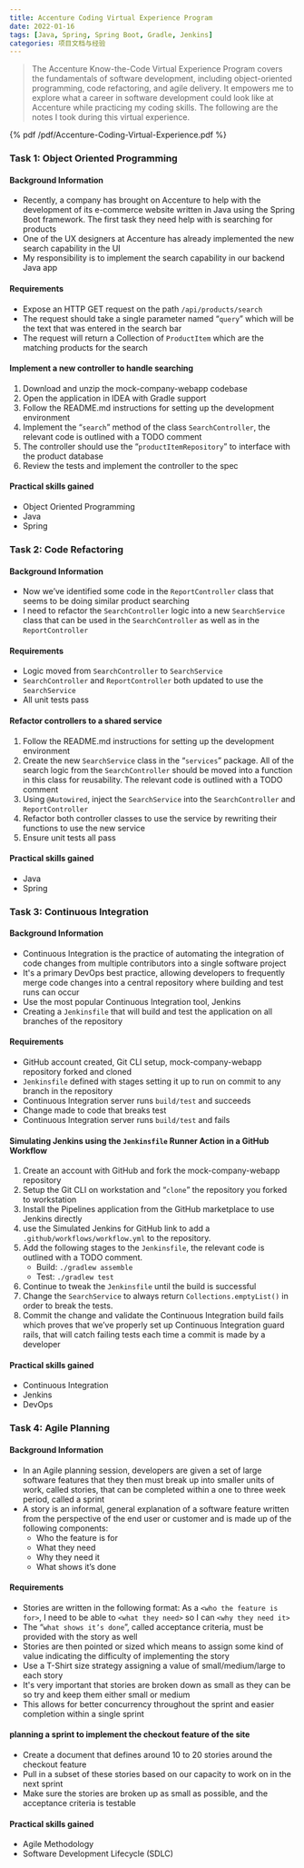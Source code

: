 ```yaml
---
title: Accenture Coding Virtual Experience Program
date: 2022-01-16
tags: [Java, Spring, Spring Boot, Gradle, Jenkins]
categories: 项目文档与经验
---
```


> The Accenture Know-the-Code Virtual Experience Program covers the fundamentals of software development, including object-oriented programming, code refactoring, and agile delivery. It empowers me to explore what a career in software development could look like at Accenture while practicing my coding skills. The following are the notes I took during this virtual experience.

<!--more-->

{% pdf /pdf/Accenture-Coding-Virtual-Experience.pdf %}

### Task 1: Object Oriented Programming

#### Background Information

- Recently, a company has brought on Accenture to help with the development of its e-commerce website written in Java using the Spring Boot framework. The first task they need help with is searching for products
- One of the UX designers at Accenture has already implemented the new search capability in the UI
- My responsibility is to implement the search capability in our backend Java app

#### Requirements

- Expose an HTTP GET request on the path `/api/products/search`
- The request should take a single parameter named “`query`” which will be the text that was entered in the search bar
- The request will return a Collection of `ProductItem` which are the matching products for the search

#### Implement a new controller to handle searching

1. Download and unzip the mock-company-webapp codebase
1. Open the application in IDEA with Gradle support
2. Follow the README.md instructions for setting up the development environment
3. Implement the “`search`” method of the class `SearchController`, the relevant code is outlined with a TODO comment
4. The controller should use the “`productItemRepository`” to interface with the product database
5. Review the tests and implement the controller to the spec

#### Practical skills gained

- Object Oriented Programming
- Java
- Spring

### Task 2: Code Refactoring

#### Background Information

- Now we’ve identified some code in the `ReportController` class that seems to be doing similar product searching
- I need to refactor the `SearchController` logic into a new `SearchService` class that can be used in the `SearchController` as well as in the `ReportController`

#### Requirements

- Logic moved from `SearchController` to `SearchService`
- `SearchController` and `ReportController` both updated to use the `SearchService`
- All unit tests pass

####  Refactor controllers to a shared service

1. Follow the README.md instructions for setting up the development environment
2. Create the new `SearchService` class in the “`services`” package. All of the search logic from the `SearchController` should be moved into a function in this class for reusability. The relevant code is outlined with a TODO comment
3. Using `@Autowired`, inject the `SearchService` into the `SearchController` and `ReportController`
4. Refactor both controller classes to use the service by rewriting their functions to use the new service
5. Ensure unit tests all pass

#### Practical skills gained

- Java
- Spring


### Task 3: Continuous Integration

#### Background Information

- Continuous Integration is the practice of automating the integration of code changes from multiple contributors into a single software project
- It's a primary DevOps best practice, allowing developers to frequently merge code changes into a central repository where building and test runs can occur
- Use the most popular Continuous Integration tool, Jenkins
- Creating a `Jenkinsfile` that will build and test the application on all branches of the repository

#### Requirements

- GitHub account created, Git CLI setup, mock-company-webapp repository forked and cloned
- `Jenkinsfile` defined with stages setting it up to run on commit to any branch in the repository
- Continuous Integration server runs `build/test` and succeeds
- Change made to code that breaks test
- Continuous Integration server runs `build/test` and fails

#### Simulating Jenkins using the `Jenkinsfile` Runner Action in a GitHub Workflow

1. Create an account with GitHub and fork the mock-company-webapp repository
2. Setup the Git CLI on workstation and “`clone`” the repository you forked to workstation
3. Install the Pipelines application from the GitHub marketplace to use Jenkins directly
4. use the Simulated Jenkins for GitHub link to add a `.github/workflows/workflow.yml` to the repository.
5. Add the following stages to the `Jenkinsfile`, the relevant code is outlined with a TODO comment.
   - Build: `./gradlew assemble`
   - Test: `./gradlew test`
6. Continue to tweak the `Jenkinsfile` until the build is successful
7. Change the `SearchService` to always return `Collections.emptyList()` in order to break the tests.
8. Commit the change and validate the Continuous Integration build fails which proves that we’ve properly set up Continuous Integration guard rails, that will catch failing tests each time a commit is made by a developer

#### Practical skills gained

- Continuous Integration
- Jenkins
- DevOps

### Task 4: Agile Planning

#### Background Information

- In an Agile planning session, developers are given a set of large software features that they then must break up into smaller units of work, called stories, that can be completed within a one to three week period, called a sprint
- A story is an informal, general explanation of a software feature written from the perspective of the end user or customer and is made up of the following components:
  - Who the feature is for
  - What they need
  - Why they need it
  - What shows it’s done

#### Requirements

- Stories are written in the following format: As a `<who the feature is for>`, I need to be able to `<what they need>` so I can `<why they need it>`
- The “`what shows it’s done`”, called acceptance criteria, must be provided with the story as well
- Stories are then pointed or sized which means to assign some kind of value indicating the difficulty of implementing the story
- Use a T-Shirt size strategy assigning a value of small/medium/large to each story
- It's very important that stories are broken down as small as they can be so try and keep them either small or medium
- This allows for better concurrency throughout the sprint and easier completion within a single sprint

#### planning a sprint to implement the checkout feature of the site

- Create a document that defines around 10 to 20 stories around the checkout feature
- Pull in a subset of these stories based on our capacity to work on in the next sprint
- Make sure the stories are broken up as small as possible, and the acceptance criteria is testable

#### Practical skills gained

- Agile Methodology
- Software Development Lifecycle (SDLC)
